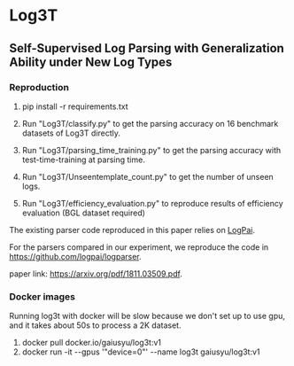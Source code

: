 # Log3T
## Self-Supervised Log Parsing with Generalization Ability under New Log Types




### Reproduction


1. pip install -r requirements.txt

2. Run "Log3T/classify.py" to get the parsing accuracy on 16 benchmark datasets of Log3T directly.

3. Run "Log3T/parsing_time_training.py" to get the parsing accuracy with test-time-training at parsing time.

4. Run "Log3T/Unseentemplate_count.py" to get the number of unseen logs.

5. Run "Log3T/efficiency_evaluation.py" to reproduce results of efficiency evaluation (BGL dataset required)

The existing parser code reproduced in this paper relies on [LogPai](https://github.com/logpai).

For the parsers compared in our experiment, we reproduce the code in https://github.com/logpai/logparser.

paper link: https://arxiv.org/pdf/1811.03509.pdf.

### Docker images
Running log3t with docker will be slow because we don't set up to use gpu, and it takes about 50s to process a 2K dataset.
1. docker pull docker.io/gaiusyu/log3t:v1
2. docker run -it --gpus '"device=0"' --name log3t gaiusyu/log3t:v1


